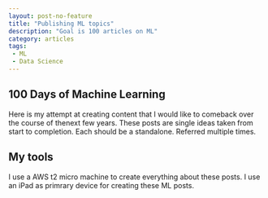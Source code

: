 ```yaml
---
layout: post-no-feature
title: "Publishing ML topics"
description: "Goal is 100 articles on ML"
category: articles
tags:
 - ML
 - Data Science
---
```

## 100 Days of Machine Learning
Here is my attempt at creating content that I would like to comeback over the course of thenext few years. These posts are single ideas taken from start to completion. Each should be a standalone. Referred multiple times.

## My tools
I use a AWS t2 micro machine to create everything about these posts. I use an iPad as primrary device for creating these ML posts.
